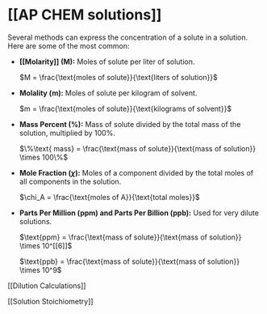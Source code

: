 # [[AP CHEM solutions]]
Several methods can express the concentration of a solute in a solution.  Here are some of the most common:

* **[[Molarity]] (M):**  Moles of solute per liter of solution.

    $M = \frac{\text{moles of solute}}{\text{liters of solution}}$

* **Molality (m):** Moles of solute per kilogram of solvent.

    $m = \frac{\text{moles of solute}}{\text{kilograms of solvent}}$

* **Mass Percent (%):** Mass of solute divided by the total mass of the solution, multiplied by 100%.

    $\%\text{ mass} = \frac{\text{mass of solute}}{\text{mass of solution}} \times 100\%$

* **Mole Fraction ($\chi$):** Moles of a component divided by the total moles of all components in the solution.

    $\chi_A = \frac{\text{moles of A}}{\text{total moles}}$

* **Parts Per Million (ppm) and Parts Per Billion (ppb):**  Used for very dilute solutions.

    $\text{ppm} = \frac{\text{mass of solute}}{\text{mass of solution}} \times 10^[[6]]$

    $\text{ppb} = \frac{\text{mass of solute}}{\text{mass of solution}} \times 10^9$

[[Dilution Calculations]]

[[Solution Stoichiometry]]

